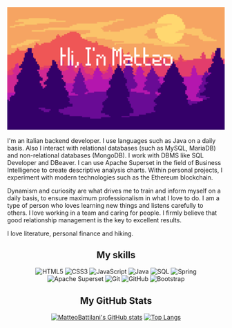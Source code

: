 <img src="./pixel-art-landscape.png" />

I'm an italian backend developer. I use languages such as Java on a daily basis. Also I interact with relational databases (such as MySQL, MariaDB) and non-relational databases (MongoDB). I work with DBMS like SQL Developer and DBeaver. I can use Apache Superset in the field of Business Intelligence to create descriptive analysis charts. Within personal projects, I experiment with modern technologies such as the Ethereum blockchain.

Dynamism and curiosity are what drives me to train and inform myself on a daily basis, to ensure maximum professionalism in what I love to do. I am a type of person who loves learning new things and listens carefully to others. I love working in a team and caring for people. I firmly believe that good relationship management is the key to excellent results.

I love literature, personal finance and hiking.

<div align=center>
<h2>My skills</h2>
  
![HTML5](https://img.shields.io/badge/html5-%23E34F26.svg?style=for-the-badge&logo=html5&logoColor=white)
![CSS3](https://img.shields.io/badge/css3-%231572B6.svg?style=for-the-badge&logo=css3&logoColor=white)
![JavaScript](https://img.shields.io/badge/javascript-%23323330.svg?style=for-the-badge&logo=javascript&logoColor=%23F7DF1E)
![Java](https://img.shields.io/badge/Java-%23323330.svg?style=for-the-badge&logo=Java&logoColor=#F3F8FC)
![SQL](https://img.shields.io/badge/SQL-blue.svg?style=for-the-badge&logo=SQL&logoColor=white)
![Spring](https://img.shields.io/badge/Spring-green.svg?style=for-the-badge&logo=Spring&logoColor=white)
![Apache Superset](https://img.shields.io/badge/Apache%20Superset-teal.svg?style=for-the-badge&logo=Apache%20Superset&logoColor=white)
![Git](https://img.shields.io/badge/git-%23F05033.svg?style=for-the-badge&logo=git&logoColor=white)
![GitHub](https://img.shields.io/badge/github-%23121011.svg?style=for-the-badge&logo=github&logoColor=white)
![Bootstrap](https://img.shields.io/badge/Bootstrap-blue.svg?style=for-the-badge&logo=Bootstrap&logoColor=white)

<h2>My GitHub Stats</h2>

  [![MatteoBattilani's GitHub stats](https://github-readme-stats.vercel.app/api?username=MatteoBattilani&show_icons=true&theme=merko&hide=contribs)](https://github.com/MatteoBattilani/github-readme-stats)
[![Top Langs](https://github-readme-stats.vercel.app/api/top-langs/?username=MatteoBattilani&layout=compact&theme=merko)](https://github.com/MatteoBattilani/github-readme-stats)

  </div>

<!--
**MatteoBattilani/MatteoBattilani** is a ✨ _special_ ✨ repository because its `README.md` (this file) appears on your GitHub profile.
icons : https://github.com/Ileriayo/markdown-badges
stats : https://github.com/anuraghazra/github-readme-stats
-->
